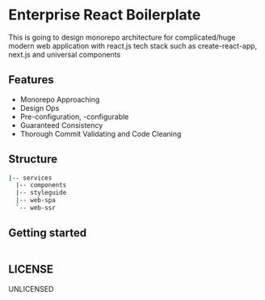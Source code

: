 # Enterprise React Boilerplate

This is going to design monorepo architecture for complicated/huge modern web application with react.js tech stack such as create-react-app, next.js and universal components

## Features

* Monorepo Approaching
* Design Ops
* Pre-configuration, -configurable
* Guaranteed Consistency
* Thorough Commit Validating and Code Cleaning

## Structure

```bash
|-- services
  |-- components
  |-- styleguide
  |-- web-spa
  `-- web-ssr
```

## Getting started

```bash

```

## LICENSE

UNLICENSED